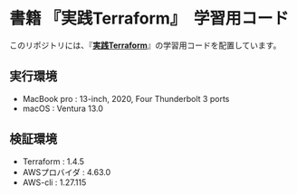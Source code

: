 # 書籍 『実践Terraform』　学習用コード

このリポジトリには、『**[実践Terraform](https://www.amazon.co.jp/dp/4844378139/)**』の学習用コードを配置しています。

## 実行環境

- MacBook pro : 13-inch, 2020, Four Thunderbolt 3 ports
- macOS : Ventura 13.0

## 検証環境

- Terraform : 1.4.5
- AWSプロバイダ : 4.63.0
- AWS-cli : 1.27.115
